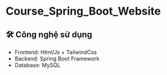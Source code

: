 # Course_Spring_Boot_Website

## 🛠 Công nghệ sử dụng
- Frontend: Html/Js + TailwindCss
- Backend: Spring Boot Framework
- Database: MySQL
